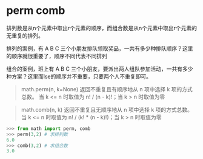 # perm comb

排列数是从n个元素中取出r个元素的顺序，而组合数是从n个元素中取出r个元素的无重复的排列。

排列的案例，有 A B C 三个小朋友排队领取奖品，一共有多少种排队顺序？这里的顺序就很重要了，顺序不同代表不同排列

组合的案例，班上有 A B C 三个小朋友，要派出两人组队参加活动，一共有多少种方案？这里而lse的顺序并不重要，只要两个人不重复即可。

> math.perm(n, k=None)    返回不重复且有顺序地从 n 项中选择 k 项的方式总数。
> 当 k <= n 时取值为 n! / (n - k)!；当 k > n 时取值为零

> math.comb(n, k) 返回不重复且无顺序地从 n 项中选择 k 项的方式总数。
> 当 k <= n 时取值为 n! / (k! * (n - k)!)；当 k > n 时取值为零

```python
>>> from math import perm, comb
>>> perm(3,2) # 求排列数
6.0
>>> comb(3,2) # 求组合数
3.0
```

